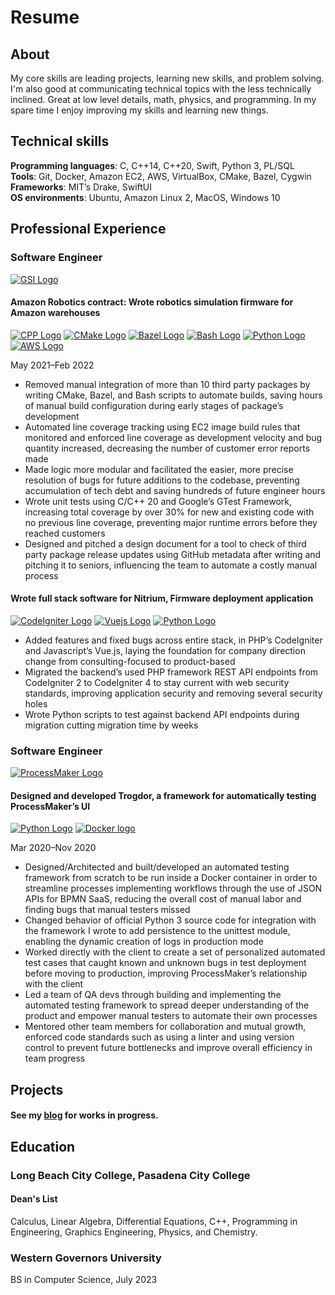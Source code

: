 # Resume
## About

My core skills are leading projects, learning new skills, and problem solving. I'm also good at communicating technical topics with the less technically inclined. Great at low level details, math, physics, and programming. In my spare time I enjoy improving my skills and learning new things. 

## Technical skills
<b>Programming languages</b>: C, C++14, C++20, Swift, Python 3, PL/SQL
<br/><b>Tools</b>: Git, Docker, Amazon EC2, AWS, VirtualBox, CMake, Bazel, Cygwin
<br/><b>Frameworks</b>: MIT’s Drake, SwiftUI
<br/><b>OS environments</b>: Ubuntu, Amazon Linux 2, MacOS, Windows 10

## Professional Experience

### Software Engineer
<a href="https://geisel.software/"><img class="logo company-logo" alt="GSI Logo" src="/assets/images/gsi-logo.png"/></a>

#### Amazon Robotics contract: Wrote robotics simulation firmware for Amazon warehouses
<a href="https://isocpp.org/"><img class="logo" alt="CPP Logo" src="/assets/images/cpp_logo.png"/></a>
<a href="https://cmake.org/"><img class="logo" alt="CMake Logo" src="/assets/images/cmake_logo_slider.png"/></a>
<a href="https://bazel.build/"><img class="logo" alt="Bazel Logo" src="/assets/images/bazel-icon.svg"/></a>
<a href="https://www.gnu.org/software/bash/"><img class="logo" alt="Bash Logo" src="/assets/images/bash-logo-web.png"/></a>
<a href="https://www.python.org/"><img class="logo" alt="Python Logo" src="/assets/images/python-logo-only.png"/></a>
<a href="https://aws.amazon.com/"><img class="logo" alt="AWS Logo" src="/assets/images/aws-logo.png"/></a>

May 2021–Feb 2022
* Removed manual integration of more than 10 third party packages by writing CMake, Bazel, and Bash scripts to automate builds, saving hours of manual build configuration during early stages of package’s development
* Automated line coverage tracking using EC2 image build rules that monitored and enforced line coverage as development velocity and bug quantity increased, decreasing the number of customer error reports made
* Made logic more modular and facilitated the easier, more precise resolution of bugs for future additions to the codebase, preventing accumulation of tech debt and saving hundreds of future engineer hours
* Wrote unit tests using C/C++ 20 and Google’s GTest Framework, increasing total coverage by over 30% for new and existing code with no previous line coverage, preventing major runtime errors before they reached customers
* Designed and pitched a design document for a tool to check of third party package release updates using GitHub metadata after writing and pitching it to seniors, influencing the team to automate a costly manual process

#### Wrote full stack software for Nitrium, Firmware deployment application
<a href="https://codeigniter.com/"><img class="logo" alt="CodeIgniter Logo" src="/assets/images/codeigniter.png"/></a>
<a href="https://vuejs.org/"><img class="logo" alt="Vuejs Logo" src="/assets/images/vue-logo.png"/></a>
<a href="https://www.python.org/"><img class="logo" alt="Python Logo" src="/assets/images/python-logo-only.png"/></a>
* Added features and fixed bugs across entire stack, in PHP’s CodeIgniter and Javascript’s Vue.js, laying the foundation for company direction change from consulting-focused to product-based
* Migrated the backend’s used PHP framework REST API endpoints from CodeIgniter 2 to CodeIgniter 4 to stay current with web security standards, improving application security and removing several security holes
* Wrote Python scripts to test against backend API endpoints during migration cutting migration time by weeks

### Software Engineer  					      			             	     
<a href="https://www.processmaker.com/"><img class="logo company-logo" alt="ProcessMaker Logo" src="/assets/images/processmaker-logo.png"/></a>
#### Designed and developed Trogdor, a framework for automatically testing ProcessMaker’s UI
<a href="https://www.python.org/"><img class="logo" alt="Python Logo" src="/assets/images/python-logo-only.png"/></a>
<a href="https://www.docker.com/"><img class="logo" alt="Docker logo" src="/assets/images/docker-logo.png"/></a>

Mar 2020–Nov 2020 
* Designed/Architected and built/developed an automated testing framework from scratch to be run inside a Docker container in order to streamline processes implementing workflows through the use of JSON APIs for BPMN SaaS, reducing the overall cost of manual labor and finding bugs that manual testers missed
* Changed behavior of official Python 3 source code for integration with the framework I wrote to add persistence to the unittest module, enabling the dynamic creation of logs in production mode
* Worked directly with the client to create a set of personalized automated test cases that caught known and unknown bugs in test deployment before moving to production, improving ProcessMaker’s relationship with the client
* Led a team of QA devs through building and implementing the automated testing framework to spread deeper understanding of the product and empower manual testers to automate their own processes
* Mentored other team members for collaboration and mutual growth, enforced code standards such as using a linter and using version control to prevent future bottlenecks and improve overall efficiency in team progress

## Projects

#### See my [blog](blog.md) for works in progress.

<!--
#### See my [portfolio](portfolio.md) for completed demos of my work. 
-->
## Education
### Long Beach City College, Pasadena City College		
#### Dean's List
Calculus, Linear Algebra, Differential Equations, C++, Programming in Engineering, Graphics Engineering, Physics, and Chemistry.
### Western Governors University
BS in Computer Science, July 2023
